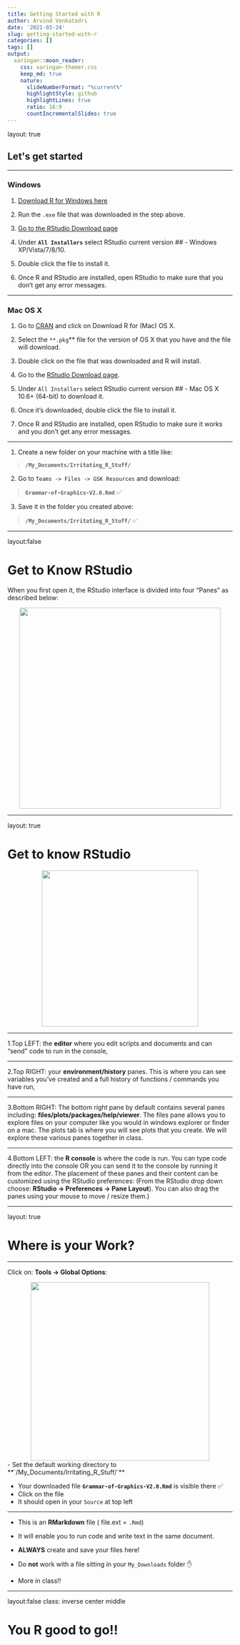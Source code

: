 ```yaml
---
title: Getting Started with R
author: Arvind Venkatadri
date: '2021-03-24'
slug: getting-started-with-r
categories: []
tags: []
output:
  xaringan::moon_reader:
    css: xaringan-themer.css
    keep_md: true
    nature:
      slideNumberFormat: "%current%"
      highlightStyle: github
      highlightLines: true
      ratio: 16:9
      countIncrementalSlides: true
---
```







layout: true
## Let's get started
---

### Windows

1. [Download R for Windows here](http://cran.r-project.org/bin/windows/base/release.htm)

2. Run the `.exe` file that was downloaded in the step above.

3. [Go to the RStudio Download page](http://www.rstudio.com/ide/download/desktop)

4. Under **`All Installers`** select RStudio current version ## - Windows XP/Vista/7/8/10.

5. Double click the file to install it.

6. Once R and RStudio are installed, open RStudio to make sure that you don’t get any error messages.

---


### Mac OS X

1. Go to [CRAN](https://cran.r-project.org/) and click on Download R for (Mac) OS X.

2. Select the `**.pkg`** file for the version of OS X that you have and the file will download.

3. Double click on the file that was downloaded and R will install.

4. Go to the [RStudio Download page](http://www.rstudio.com/ide/download/desktop).

5. Under `All Installers` select RStudio current version ## - Mac OS X 10.6+ (64-bit) to download it.

6. Once it’s downloaded, double click the file to install it.

7. Once R and RStudio are installed, open RStudio to make sure it works and you don’t get any error messages.


---



1.  Create a new folder on your machine with a title like:
>  **`/My_Documents/Irritating_R_Stuff/`** 

2.  Go to `Teams -> Files -> GSK Resources` and download:  
>  **`Grammar-of-Graphics-V2.0.Rmd`** ✅

3.  Save it in the folder you created above:  

>  **`/My_Documents/Irritating_R_Stuff/`** ✅

---
layout:false
# Get to Know RStudio

When you first open it, the RStudio interface is divided into four “Panes” as described below:
<center><img src="https://bookdown.org/maddocent/exploratory_data_analysis/_book/images/rstudio_interface.png" height="450px"/></center>

---
layout: true
# Get to know RStudio
<center><img src="https://bookdown.org/maddocent/exploratory_data_analysis/_book/images/rstudio_interface.png" height="350px"/></center>

---

1.Top LEFT: the **editor** where you edit scripts and documents and can “send” code to run in the console,

---

2.Top RIGHT: your **environment/history** panes. This is where you can see variables you’ve created and a full history of functions / commands you have run,

---

3.Bottom RIGHT: The bottom right pane by default contains several panes including: **files/plots/packages/help/viewer**. The files pane allows you to explore files on your computer like you would in windows explorer or finder on a mac. The plots tab is where you will see plots that you create. We will explore these various panes together in class.

---

4.Bottom LEFT: the **R console** is where the code is run. You can type code directly into the console OR you can send it to the console by running it from the editor. The placement of these panes and their content can be customized using the RStudio preferences: (From the RStudio drop down choose: **RStudio -> Preferences -> Pane Layout**). You can also drag the panes using your mouse to move / resize them.)

---
layout: true
# Where is your Work?
---

Click on: **Tools -> Global Options**:
<center><img src="https://d33wubrfki0l68.cloudfront.net/c41935ca0c88dd9ef2ee02b65222837b86d813d4/00505/2020/02/18/rstudio-1-3-preview-configuration/global-options.png" height="400px"/></center>
- Set the default working directory to **`/My_Documents/Irritating_R_Stuff/`**  

- Your downloaded file **`Grammar-of-Graphics-V2.0.Rmd`** is visible there ✅
- Click on the file
- It should open in your `Source` at top left

---

- This is an **RMarkdown** file ( file.ext = `.Rmd`)

- It will enable you to run code and write text in the same document. 

- **ALWAYS** create and save your files here!

- Do **not** work with a file sitting in your `My_Downloads` folder ✋

- More in class!!

---
layout:false
class: inverse center middle
# You R good to go!!
